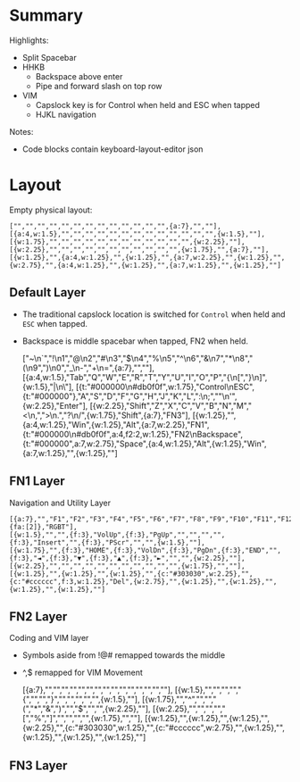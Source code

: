 # Summary

Highlights:

* Split Spacebar
* HHKB
  * Backspace above enter
  * Pipe and forward slash on top row
* VIM
  * Capslock key is for Control when held and ESC when tapped
  * HJKL navigation

Notes:

* Code blocks contain keyboard-layout-editor json

# Layout

Empty physical layout:

    ["","","","","","","","","","","","","",{a:7},"",""],
    [{a:4,w:1.5},"","","","","","","","","","","","","",{w:1.5},""],
    [{w:1.75},"","","","","","","","","","","","",{w:2.25},""],
    [{w:2.25},"","","","","","","","","","","",{w:1.75},"",{a:7},""],
    [{w:1.25},"",{a:4,w:1.25},"",{w:1.25},"",{a:7,w:2.25},"",{w:1.25},"",{w:2.75},"",{a:4,w:1.25},"",{w:1.25},"",{a:7,w:1.25},"",{w:1.25},""]

## Default Layer

* The traditional capslock location is switched for `Control` when held and
  `ESC` when tapped.
* Backspace is middle spacebar when tapped, FN2 when held.

    ["~\n`","!\n1","@\n2","#\n3","$\n4","%\n5","^\n6","&\n7","*\n8","(\n9",")\n0","_\n-","+\n=",{a:7},"",""],
    [{a:4,w:1.5},"Tab","Q","W","E","R","T","Y","U","I","O","P","{\n[","}\n]",{w:1.5},"|\n\\"],
    [{t:"#000000\n#db0f0f",w:1.75},"Control\nESC",{t:"#000000"},"A","S","D","F","G","H","J","K","L",":\n;","\"\n'",{w:2.25},"Enter"],
    [{w:2.25},"Shift","Z","X","C","V","B","N","M","<\n,",">\n.","?\n/",{w:1.75},"Shift",{a:7},"FN3"],
    [{w:1.25},"",{a:4,w:1.25},"Win",{w:1.25},"Alt",{a:7,w:2.25},"FN1",{t:"#000000\n#db0f0f",a:4,f2:2,w:1.25},"FN2\nBackspace",{t:"#000000",a:7,w:2.75},"Space",{a:4,w:1.25},"Alt",{w:1.25},"Win",{a:7,w:1.25},"",{w:1.25},""]

## FN1 Layer

Navigation and Utility Layer

    [{a:7},"","F1","F2","F3","F4","F5","F6","F7","F8","F9","F10","F11","F12","",{fa:[2]},"RGBT"],
    [{w:1.5},"","",{f:3},"VolUp",{f:3},"PgUp","","","","",{f:3},"Insert","",{f:3},"PScr","","",{w:1.5},""],
    [{w:1.75},"",{f:3},"HOME",{f:3},"VolDn",{f:3},"PgDn",{f:3},"END","",{f:3},"◄",{f:3},"▼",{f:3},"▲",{f:3},"►","","",{w:2.25},""],
    [{w:2.25},"","","","","","","","","","","",{w:1.75},"",""],
    [{w:1.25},"",{w:1.25},"",{w:1.25},"",{c:"#303030",w:2.25},"",{c:"#cccccc",f:3,w:1.25},"Del",{w:2.75},"",{w:1.25},"",{w:1.25},"",{w:1.25},"",{w:1.25},""]

## FN2 Layer

Coding and VIM layer

* Symbols aside from !@# remapped towards the middle
* ^,$ remapped for VIM Movement

    [{a:7},"","","","","","","","","","","","","","",""],
    [{w:1.5},"","","","","{","","","}","","","","","",{w:1.5},""],
    [{w:1.75},"","^","","","(","*","&",")","","$","","",{w:2.25},""],
    [{w:2.25},"","","","","[","%","]","","","","",{w:1.75},"",""],
    [{w:1.25},"",{w:1.25},"",{w:1.25},"",{w:2.25},"",{c:"#303030",w:1.25},"",{c:"#cccccc",w:2.75},"",{w:1.25},"",{w:1.25},"",{w:1.25},"",{w:1.25},""]


## FN3 Layer
